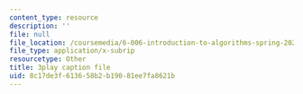 ```yaml
---
content_type: resource
description: ''
file: null
file_location: /coursemedia/6-006-introduction-to-algorithms-spring-2020/8c17de3f613658b2b19081ee7fa8621b_IBfWDYSffUU.vtt
file_type: application/x-subrip
resourcetype: Other
title: 3play caption file
uid: 8c17de3f-6136-58b2-b190-81ee7fa8621b
---
```

